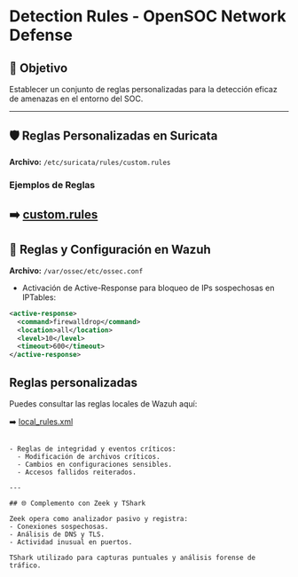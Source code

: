 # Detection Rules - OpenSOC Network Defense

## 🔎 Objetivo
Establecer un conjunto de reglas personalizadas para la detección eficaz de amenazas en el entorno del SOC.

---

## 🛡️ Reglas Personalizadas en Suricata

**Archivo:** `/etc/suricata/rules/custom.rules`

### Ejemplos de Reglas

➡️ [custom.rules](suricata/custom.rules)
---

## 🔧 Reglas y Configuración en Wazuh

**Archivo:** `/var/ossec/etc/ossec.conf`

- Activación de Active-Response para bloqueo de IPs sospechosas en IPTables:
```xml
<active-response>
  <command>firewalldrop</command>
  <location>all</location>
  <level>10</level>
  <timeout>600</timeout>
</active-response>
```
## Reglas personalizadas

Puedes consultar las reglas locales de Wazuh aquí:

➡️ [local_rules.xml](wazuh/local_rules.xml)
```

- Reglas de integridad y eventos críticos:
  - Modificación de archivos críticos.
  - Cambios en configuraciones sensibles.
  - Accesos fallidos reiterados.

---

## 🌐 Complemento con Zeek y TShark

Zeek opera como analizador pasivo y registra:
- Conexiones sospechosas.
- Análisis de DNS y TLS.
- Actividad inusual en puertos.

TShark utilizado para capturas puntuales y análisis forense de tráfico.